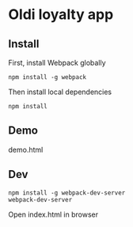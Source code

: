 # Oldi loyalty app

## Install
First, install Webpack globally
```
npm install -g webpack 
```
Then install local dependencies
```
npm install
```

## Demo
demo.html

## Dev
```
npm install -g webpack-dev-server
webpack-dev-server
```

Open index.html in browser
